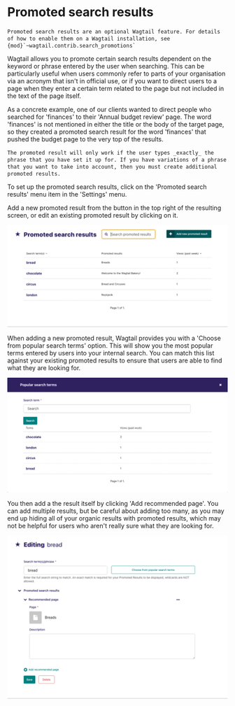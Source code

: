 # Promoted search results

```{note}
Promoted search results are an optional Wagtail feature. For details of how to enable them on a Wagtail installation, see {mod}`~wagtail.contrib.search_promotions`
```

Wagtail allows you to promote certain search results dependent on the keyword or phrase entered by the user when searching. This can be particularly useful when users commonly refer to parts of your organisation via an acronym that isn't in official use, or if you want to direct users to a page when they enter a certain term related to the page but not included in the text of the page itself.

As a concrete example, one of our clients wanted to direct people who searched for 'finances' to their 'Annual budget review' page. The word 'finances' is not mentioned in either the title or the body of the target page, so they created a promoted search result for the word 'finances' that pushed the budget page to the very top of the results.

```{note}
The promoted result will only work if the user types _exactly_ the phrase that you have set it up for. If you have variations of a phrase that you want to take into account, then you must create additional promoted results.
```

To set up the promoted search results, click on the 'Promoted search results' menu item in the 'Settings' menu.

Add a new promoted result from the button in the top right of the resulting screen, or edit an existing promoted result by clicking on it.

![](../../_static/images/screen38_promoted_results_listing.png)

When adding a new promoted result, Wagtail provides you with a 'Choose from popular search terms' option. This will show you the most popular terms entered by users into your internal search. You can match this list against your existing promoted results to ensure that users are able to find what they are looking for.

![](../../_static/images/screen38.5_popular_search_results.png)

You then add a the result itself by clicking 'Add recommended page'. You can add multiple results, but be careful about adding too many, as you may end up hiding all of your organic results with promoted results, which may not be helpful for users who aren't really sure what they are looking for.

![](../../_static/images/screen39_add_promoted_result.png)
